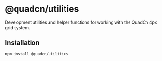 # @quadcn/utilities

Development utilities and helper functions for working with the QuadCn 4px grid system.

## Installation

```bash
npm install @quadcn/utilities
```
